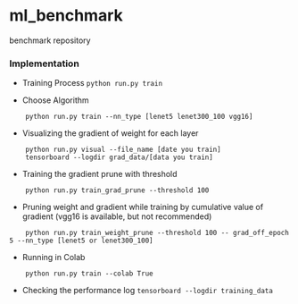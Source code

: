 # ml_benchmark
benchmark repository

### Implementation
- Training Process 
`python run.py train`

- Choose Algorithm
```shell script
    python run.py train --nn_type [lenet5 lenet300_100 vgg16]
```
- Visualizing the gradient of weight for each layer
```shell script
    python run.py visual --file_name [date you train]
    tensorboard --logdir grad_data/[data you train]
```
- Training the gradient prune with threshold
```shell script
    python run.py train_grad_prune --threshold 100
```

- Pruning weight and gradient while training by cumulative value of gradient (vgg16 is available, but not recommended)
```shell script
    python run.py train_weight_prune --threshold 100 -- grad_off_epoch 5 --nn_type [lenet5 or lenet300_100]
```
- Running in Colab
```shell script
    python run.py train --colab True
```
- Checking the performance log
`tensorboard --logdir training_data`
